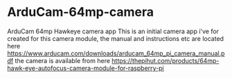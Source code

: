 # ArduCam-64mp-camera
ArduCam 64mp Hawkeye camera app
This is an initial camera app i've for created for this camera module, the manual and instructions etc are located here
https://www.arducam.com/downloads/arducam_64mp_pi_camera_manual.pdf
the camera is available from here https://thepihut.com/products/64mp-hawk-eye-autofocus-camera-module-for-raspberry-pi
